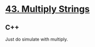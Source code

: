  # [43. Multiply Strings](https://leetcode.com/problems/multiply-strings/)

## C++
Just do simulate with multiply.